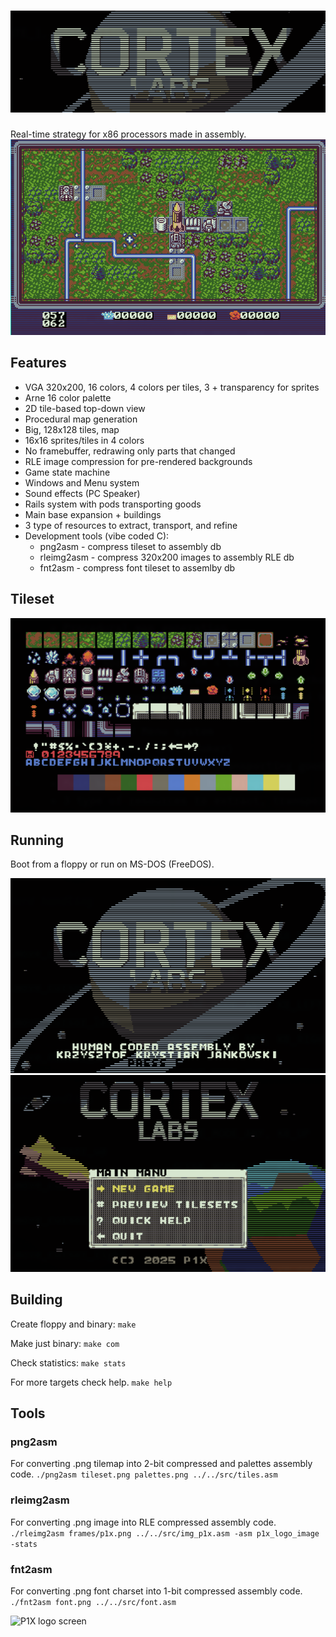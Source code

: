 # ![Cortex Labs](docs/logo.png)
Real-time strategy for x86 processors made in assembly.
![Game screen](docs/screenshot-4.png)

## Features
* VGA 320x200, 16 colors, 4 colors per tiles, 3 + transparency for sprites
* Arne 16 color palette
* 2D tile-based top-down view
* Procedural map generation
* Big, 128x128 tiles, map
* 16x16 sprites/tiles in 4 colors
* No framebuffer, redrawing only parts that changed
* RLE image compression for pre-rendered backgrounds
* Game state machine
* Windows and Menu system
* Sound effects (PC Speaker)
* Rails system with pods transporting goods
* Main base expansion + buildings
* 3 type of resources to extract, transport, and refine
* Development tools (vibe coded C):
  * png2asm - compress tileset to assembly db
  * rleimg2asm - compress 320x200 images to assembly RLE db
  * fnt2asm - compress font tileset to assemlby db

## Tileset
![Sprites](docs/sprites.png)

## Running
Boot from a floppy or run on MS-DOS (FreeDOS).

![Game Title screen](docs/screenshot-1.png)
![Menu screen](docs/screenshot-2.png)

## Building
Create floppy and binary:
```make```

Make just binary:
```make com```

Check statistics:
```make stats```

For more targets check help.
```make help```

## Tools

### png2asm
For converting .png tilemap into 2-bit compressed and palettes assembly code.
```./png2asm tileset.png palettes.png ../../src/tiles.asm```

### rleimg2asm
For converting .png image into RLE compressed assembly code.
```./rleimg2asm frames/p1x.png ../../src/img_p1x.asm -asm p1x_logo_image -stats```
### fnt2asm
For converting .png font charset into 1-bit compressed assembly code.
```./fnt2asm font.png ../../src/font.asm```

![P1X logo screen](docs/screenshot-0.png)

